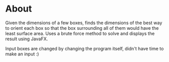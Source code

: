 # About
Given the dimensions of a few boxes, finds the dimensions of the best way to orient each box so that the box surrounding all of them would have the least surface area. Uses a brute force method to solve and displays the result using JavaFX. 

Input boxes are changed by changing the program itself, didn't have time to make an input :)
